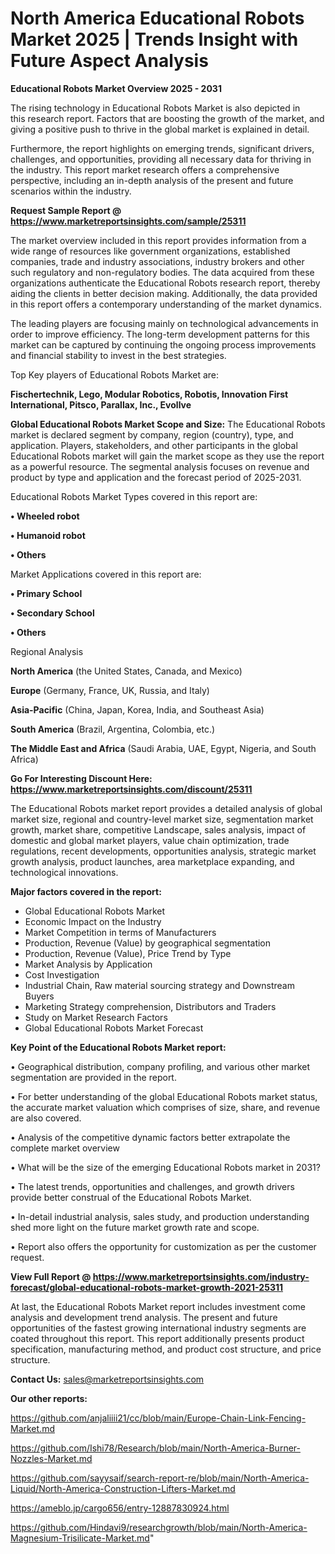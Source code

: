 # North America Educational Robots Market 2025 | Trends Insight with Future Aspect Analysis

<Strong> Educational Robots Market Overview 2025 - 2031</strong>

The rising technology in Educational Robots Market is also depicted in this research report. Factors that are boosting the growth of the market, and giving a positive push to thrive in the global market is explained in detail.

Furthermore, the report highlights on emerging trends, significant drivers, challenges, and opportunities, providing all necessary data for thriving in the industry. This report market research offers a comprehensive perspective, including an in-depth analysis of the present and future scenarios within the industry.

<strong>Request Sample Report @ <a href=https://www.marketreportsinsights.com/sample/25311>https://www.marketreportsinsights.com/sample/25311</a></strong>

The market overview included in this report provides information from a wide range of resources like government organizations, established companies, trade and industry associations, industry brokers and other such regulatory and non-regulatory bodies. The data acquired from these organizations authenticate the Educational Robots research report, thereby aiding the clients in better decision making. Additionally, the data provided in this report offers a contemporary understanding of the market dynamics.

The leading players are focusing mainly on technological advancements in order to improve efficiency. The long-term development patterns for this market can be captured by continuing the ongoing process improvements and financial stability to invest in the best strategies.

Top Key players of Educational Robots Market are:

<strong>Fischertechnik, Lego, Modular Robotics, Robotis, Innovation First International, Pitsco, Parallax, Inc., Evollve</strong>

<strong><b>Global Educational Robots Market Scope and Size:</b></strong>
The Educational Robots market is declared segment by company, region (country), type, and application. Players, stakeholders, and other participants in the global Educational Robots market will gain the market scope as they use the report as a powerful resource. The segmental analysis focuses on revenue and product by type and application and the forecast period of 2025-2031.

Educational Robots Market Types covered in this report are:

<strong>• Wheeled robot

• Humanoid robot

• Others</strong>

Market Applications covered in this report are:

<strong>• Primary School

• Secondary School

• Others</strong> 

Regional Analysis

<strong>North America</strong> (the United States, Canada, and Mexico)

<strong>Europe</strong> (Germany, France, UK, Russia, and Italy)

<strong>Asia-Pacific</strong> (China, Japan, Korea, India, and Southeast Asia)

<strong>South America</strong> (Brazil, Argentina, Colombia, etc.)

<strong>The Middle East and Africa</strong> (Saudi Arabia, UAE, Egypt, Nigeria, and South Africa)

<strong>Go For Interesting Discount Here: <a href=https://www.marketreportsinsights.com/discount/25311>https://www.marketreportsinsights.com/discount/25311</a></strong>

The Educational Robots market report provides a detailed analysis of global market size, regional and country-level market size, segmentation market growth, market share, competitive Landscape, sales analysis, impact of domestic and global market players, value chain optimization, trade regulations, recent developments, opportunities analysis, strategic market growth analysis, product launches, area marketplace expanding, and technological innovations.

<strong><b>Major factors covered in the report:</b></strong>
<ul>
  <li>Global Educational Robots Market </li>
  <li>Economic Impact on the Industry</li>
  <li>Market Competition in terms of Manufacturers</li>
  <li>Production, Revenue (Value) by geographical segmentation</li>
  <li>Production, Revenue (Value), Price Trend by Type</li>
  <li>Market Analysis by Application</li>
  <li>Cost Investigation</li>
  <li>Industrial Chain, Raw material sourcing strategy and Downstream Buyers</li>
  <li>Marketing Strategy comprehension, Distributors and Traders</li>
  <li>Study on Market Research Factors</li>
  <li>Global Educational Robots Market Forecast</li>
</ul>

<strong><b>Key Point of the Educational Robots Market report:</b></strong>

• Geographical distribution, company profiling, and various other market segmentation are provided in the report.

• For better understanding of the global Educational Robots market status, the accurate market valuation which comprises of size, share, and revenue are also covered.

• Analysis of the competitive dynamic factors better extrapolate the complete market overview

• What will be the size of the emerging Educational Robots market in 2031?

• The latest trends, opportunities and challenges, and growth drivers provide better construal of the Educational Robots Market.

• In-detail industrial analysis, sales study, and production understanding shed more light on the future market growth rate and scope.

• Report also offers the opportunity for customization as per the customer request.

<strong><b>View Full Report @ <a href=https://www.marketreportsinsights.com/industry-forecast/global-educational-robots-market-growth-2021-25311>https://www.marketreportsinsights.com/industry-forecast/global-educational-robots-market-growth-2021-25311</a></b></strong>


At last, the Educational Robots Market report includes investment come analysis and development trend analysis. The present and future opportunities of the fastest growing international industry segments are coated throughout this report. This report additionally presents product specification, manufacturing method, and product cost structure, and price structure.

<strong>Contact Us:</strong>
sales@marketreportsinsights.com

<strong>Our other reports:</strong>

<a href=https://github.com/anjaliiii21/cc/blob/main/Europe-Chain-Link-Fencing-Market.md>https://github.com/anjaliiii21/cc/blob/main/Europe-Chain-Link-Fencing-Market.md</a>

<a href=https://github.com/Ishi78/Research/blob/main/North-America-Burner-Nozzles-Market.md>https://github.com/Ishi78/Research/blob/main/North-America-Burner-Nozzles-Market.md</a>

<a href=https://github.com/sayysaif/search-report-re/blob/main/North-America-Liquid/North-America-Construction-Lifters-Market.md>https://github.com/sayysaif/search-report-re/blob/main/North-America-Liquid/North-America-Construction-Lifters-Market.md</a>

<a href=https://ameblo.jp/cargo656/entry-12887830924.html>https://ameblo.jp/cargo656/entry-12887830924.html</a>

<a href=https://github.com/Hindavi9/researchgrowth/blob/main/North-America-Magnesium-Trisilicate-Market.md>https://github.com/Hindavi9/researchgrowth/blob/main/North-America-Magnesium-Trisilicate-Market.md</a>"
